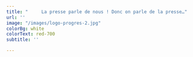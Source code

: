 ```yaml
---
title: "     La presse parle de nous ! Donc on parle de la presse…"
url: ''
image: "/images/logo-progres-2.jpg"
colorBg: white
colorText: red-700
subtitle: ''

---
```

